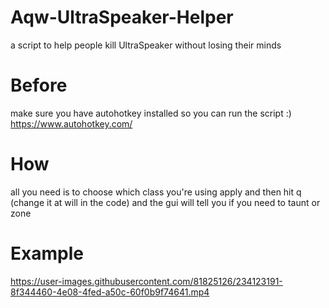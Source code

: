 # Aqw-UltraSpeaker-Helper
a script to help people kill UltraSpeaker without losing their minds

# Before
make sure you have autohotkey installed so you can run the script :)
https://www.autohotkey.com/

# How
all you need is to choose which class you're using apply and then hit q (change it at will in the code) and the gui will tell you if you need to taunt or zone


# Example


https://user-images.githubusercontent.com/81825126/234123191-8f344460-4e08-4fed-a50c-60f0b9f74641.mp4

